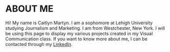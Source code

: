 # ABOUT ME
Hi! My name is Caitlyn Martyn. I am a sophomore at Lehigh University studying Journalism and Marketing. I am from Westchester, New York. I will be using this page to display my various projects created in my Visual Communication class. 
If you want to know more about me, I can be contacted through my [LinkedIn](https://www.linkedin.com/in/caitlynmartyn/).
